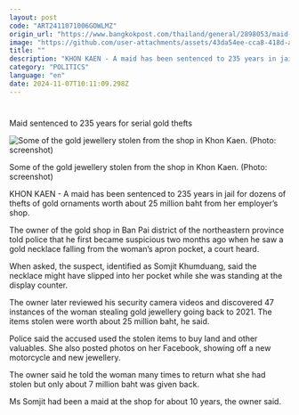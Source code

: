 ```yaml
---
layout: post
code: "ART2411071006GOWLMZ"
origin_url: "https://www.bangkokpost.com/thailand/general/2898053/maid-sentenced-to-235-years-for-serial-gold-thefts"
image: "https://github.com/user-attachments/assets/43da54ee-cca8-418d-ad2d-7f9392102b66"
title: ""
description: "KHON KAEN - A maid has been sentenced to 235 years in jail for dozens of thefts of gold ornaments worth about 25 million baht from her employer’s shop."
category: "POLITICS"
language: "en"
date: 2024-11-07T10:11:09.298Z
---
```


# 

Maid sentenced to 235 years for serial gold thefts

![Some of the gold jewellery stolen from the shop in Khon Kaen. (Photo: screenshot)](https://github.com/user-attachments/assets/56d2cdfe-7bf1-4eaf-b547-d18c62dd0d8a)

Some of the gold jewellery stolen from the shop in Khon Kaen. (Photo: screenshot)

KHON KAEN - A maid has been sentenced to 235 years in jail for dozens of thefts of gold ornaments worth about 25 million baht from her employer’s shop.

The owner of the gold shop in Ban Pai district of the northeastern province told police that he first became suspicious two months ago when he saw a gold necklace falling from the woman’s apron pocket, a court heard.

When asked, the suspect, identified as Somjit Khumduang, said the necklace might have slipped into her pocket while she was standing at the display counter.

The owner later reviewed his security camera videos and discovered 47 instances of the woman stealing gold jewellery going back to 2021. The items stolen were worth about 25 million baht, he said.

Police said the accused used the stolen items to buy land and other valuables. She also posted photos on her Facebook, showing off a new motorcycle and new jewellery.

The owner said he told the woman many times to return what she had stolen but only about 7 million baht was given back.

Ms Somjit had been a maid at the shop for about 10 years, the owner said.